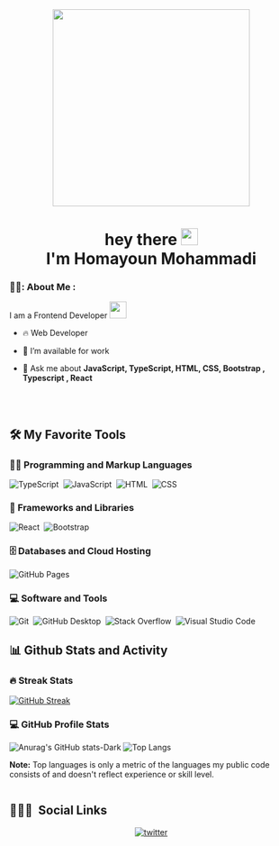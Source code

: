 <div id="header" align="center">
  <img src="https://cdn.dribbble.com/users/1813781/screenshots/5629008/working-time.gif" width="350"/>
</div> 
<h1 align="center">
  <img src="https://komarev.com/ghpvc/?username=CodingCrushi&style=flat-square&color=blue" alt="">
  <br />
  hey there
  <img src="https://media.giphy.com/media/hvRJCLFzcasrR4ia7z/giphy.gif" width="30px"/>
  <br />
  I'm Homayoun Mohammadi
</h1>

<!------ About Me ------>
### 👨‍💻: About Me :  

I am a Frontend Developer <img src="https://media.giphy.com/media/WUlplcMpOCEmTGBtBW/giphy.gif" width="30"> 

- 🔥 Web Developer

- 🔭 I’m available for work

- 💬 Ask me about **JavaScript, TypeScript, HTML, CSS, Bootstrap ,  Typescript , React**


<br><br>

<!------ Tech Stack ------>
<h2>🛠️ My Favorite Tools</h2>

<h3>👨‍💻 Programming and Markup Languages</h3>

<p>
  
  <!-- ![C++](https://custom-icon-badges.demolab.com/badge/C++-9C033A.svg?logo=cpp2&logoColor=white)&nbsp; -->
  ![TypeScript](https://img.shields.io/badge/TypeScript-007ACC.svg?logo=typescript&logoColor=white)&nbsp; 
  ![JavaScript](https://img.shields.io/badge/JavaScript-F7DF1E.svg?logo=javascript&logoColor=black)&nbsp;
  ![HTML](https://img.shields.io/badge/HTML-E34F26.svg?logo=html5&logoColor=white)&nbsp;
  ![CSS](https://img.shields.io/badge/CSS-1572B6.svg?logo=css3&logoColor=white)&nbsp;
  <!-- ![Python](https://img.shields.io/badge/Python-14354C.svg?logo=python&logoColor=white)&nbsp;  -->
  <!-- ![SQL](https://custom-icon-badges.demolab.com/badge/SQL-025E8C.svg?logo=database&logoColor=white)&nbsp;  -->
  <!-- ![NodeJS](https://img.shields.io/badge/Node.js-43853D.svg?logo=node.js&logoColor=white)&nbsp;  -->
</p>

<h3>🧰 Frameworks and Libraries</h3>

<p>
  
  ![React](https://img.shields.io/badge/-React-05122A?style=flat&logo=react)&nbsp;
  ![Bootstrap](https://img.shields.io/badge/Bootstrap-7952B3.svg?logo=bootstrap&logoColor=white)&nbsp;
  <!-- ![Express.js](https://img.shields.io/badge/Express.js-404d59.svg?logo=express&logoColor=white)&nbsp;  -->
  <!-- ![Wordpress](https://img.shields.io/badge/Wordpress-21759B?logo=wordpress&logoColor=white)&nbsp;  -->
</p>

<h3>🗄️ Databases and Cloud Hosting</h3>

<p>
  
  ![GitHub Pages](https://img.shields.io/badge/GitHub%20Pages-327FC7.svg?logo=github&logoColor=white)&nbsp;
  <!-- ![MongoDB](https://img.shields.io/badge/MongoDB-4ea94b.svg?logo=mongodb&logoColor=white)&nbsp;  -->
  <!-- ![MySQL](https://img.shields.io/badge/MySQL-00f.svg?logo=mysql&logoColor=white)&nbsp;  -->
  <!-- ![PostgreSQL](https://img.shields.io/badge/PostgreSQL-316192.svg?logo=postgresql&logoColor=white)&nbsp;  -->
  <!-- ![SQLite](https://img.shields.io/badge/SQLite-07405e.svg?logo=sqlite&logoColor=white)&nbsp;  -->
</p>

 <h3>💻 Software and Tools</h3>

<p>
  
  <!-- ![Postman](https://img.shields.io/badge/Postman-FF6C37?logo=postman&logoColor=white)&nbsp;  -->
  ![Git](https://img.shields.io/badge/Git-F05033.svg?logo=git&logoColor=white)&nbsp;
  ![GitHub Desktop](https://img.shields.io/badge/GitHub%20Desktop-8034A9.svg?logo=github&logoColor=white)&nbsp;
  ![Stack Overflow](https://img.shields.io/badge/-Stack%20Overflow-FE7A16?logo=stack-overflow&logoColor=white)&nbsp;
  ![Visual Studio Code](https://img.shields.io/badge/Visual%20Studio%20Code-0078d7.svg?logo=visual-studio-code&logoColor=white)&nbsp;
  <!-- ![Jupyter](https://img.shields.io/badge/Jupyter-F37626.svg?logo=Jupyter&logoColor=white)&nbsp;  -->

</p>


<!------  Stats ------>
<h2>📊 Github Stats and Activity</h2>
 <h3>🔥 Streak Stats</h3>

[![GitHub Streak](http://github-readme-streak-stats.herokuapp.com?user=CodingCrushi&theme=dark&background=000000)](https://git.io/streak-stats)

<h3>💻 GitHub Profile Stats</h3>

![Anurag's GitHub stats-Dark](https://github-readme-stats.vercel.app/api?username=CodingCrushi&show_icons=true&theme=dark#gh-dark-mode-only)
![Top Langs](https://github-readme-stats.vercel.app/api/top-langs/?username=CodingCrushi&layout=compact&theme=vision-friendly-dark)
<br/>

<b>Note:</b> Top languages is only a metric of the languages my public code consists of and doesn't reflect experience or skill level.


<a href="https://github.com/ashutosh00710/github-readme-activity-graph"><img alt="" src="https://github-readme-activity-graph.cyclic.app/graph/?username=CodingCrushi&bg_color=1F222E&color=F8D866&line=F85D7F&point=FFFFFF&hide_border=true" /></a>

<!------ Social Media ------>

## 👨🏽‍🦲 &nbsp;Social Links
<div align="center"> 
  
  <a href="https://twitter.com/Homayoun_mdy318" target="_blank">
    <img align="center" src="https://img.shields.io/badge/-Homayoun-05122A?style=flat&logo=twitter" alt="twitter"/> 
  </a>
  <a>
  </a>
  
</div>
